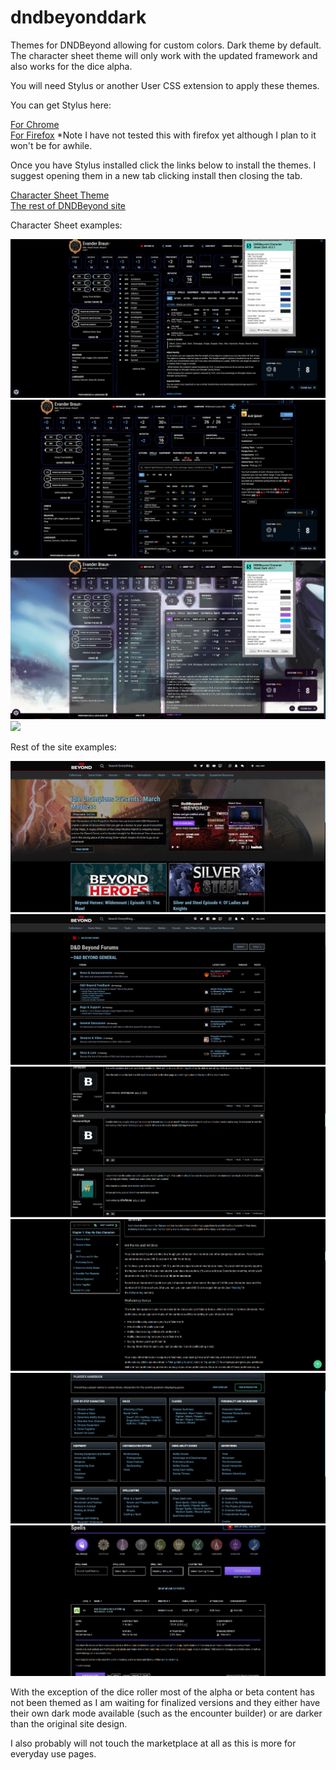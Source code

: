 # dndbeyonddark
Themes for DNDBeyond allowing for custom colors. Dark theme by default. The character sheet theme will only work with the updated framework and also works for the dice alpha.


You will need Stylus or another User CSS extension to apply these themes. 

You can get Stylus here:

<a href="https://chrome.google.com/webstore/detail/stylus/clngdbkpkpeebahjckkjfobafhncgmne?hl=en">For Chrome</a><br>
<a href="https://addons.mozilla.org/en-CA/firefox/addon/styl-us/">For Firefox</a> *Note I have not tested this with firefox yet although I plan to it won't be for awhile. 

Once you have Stylus installed click the links below to install the themes. I suggest opening them in a new tab clicking install then closing the tab.

<a href="https://github.com/Azmoria/dndbeyonddark/raw/master/DNDBeyond%20Character%20Sheet.user.css">Character Sheet Theme</a>
<br>
<a href="https://github.com/Azmoria/dndbeyonddark/raw/master/DNDBeyond%20site%20dark.user.css">The rest of DNDBeyond site</a>



Character Sheet examples:

<img src="https://github.com/Azmoria/dndbeyonddark/blob/master/Images/Character%20Sheet/Color%20Adjustments.PNG?raw=true"/>
<img src="https://github.com/Azmoria/dndbeyonddark/blob/master/Images/Character%20Sheet/DNDbeyond%20Char%20dark.PNG?raw=true"/>
<img src="https://github.com/Azmoria/dndbeyonddark/blob/master/Images/Character%20Sheet/DNDbeyond%20color%20example.PNG?raw=true"/>
<img src="https://github.com/Azmoria/dndbeyonddark/blob/master/Images/Character%20Sheet/Charsheetgif.gif?raw=true"/>

Rest of the site examples:

<img src="https://github.com/Azmoria/dndbeyonddark/blob/master/Images/DNDBeyond%20Dark/DNDbeyond%20main%20page.PNG?raw=true"/>
<img src="https://github.com/Azmoria/dndbeyonddark/blob/master/Images/DNDBeyond%20Dark/Forums.PNG?raw=true"/>
<img src="https://github.com/Azmoria/dndbeyonddark/blob/master/Images/DNDBeyond%20Dark/Forums2.PNG?raw=true"/>
<img src="https://github.com/Azmoria/dndbeyonddark/blob/master/Images/DNDBeyond%20Dark/basic.PNG?raw=true"/>
<img src="https://github.com/Azmoria/dndbeyonddark/blob/master/Images/DNDBeyond%20Dark/players-hand.PNG?raw=true"/>
<img src="https://github.com/Azmoria/dndbeyonddark/blob/master/Images/DNDBeyond%20Dark/spells.PNG"/>

With the exception of the dice roller most of the alpha or beta content has not been themed as I am waiting for finalized versions and they either have their own dark mode available (such as the encounter builder) or are darker than the original site design.

I also probably will not touch the marketplace at all as this is more for everyday use pages.

